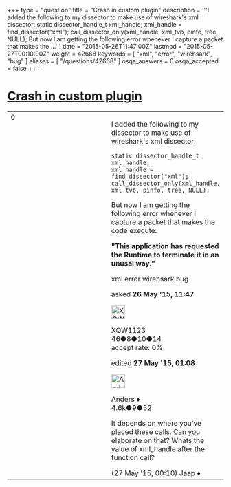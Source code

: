 +++
type = "question"
title = "Crash in custom plugin"
description = '''I added the following to my dissector to make use of wireshark&#x27;s xml dissector: static dissector_handle_t xml_handle; xml_handle = find_dissector(&quot;xml&quot;); call_dissector_only(xml_handle, xml_tvb, pinfo, tree, NULL);  But now I am getting the following error whenever I capture a packet that makes the ...'''
date = "2015-05-26T11:47:00Z"
lastmod = "2015-05-27T00:10:00Z"
weight = 42668
keywords = [ "xml", "error", "wirehsark", "bug" ]
aliases = [ "/questions/42668" ]
osqa_answers = 0
osqa_accepted = false
+++

<div class="headNormal">

# [Crash in custom plugin](/questions/42668/crash-in-custom-plugin)

</div>

<div id="main-body">

<div id="askform">

<table id="question-table" style="width:100%;"><colgroup><col style="width: 50%" /><col style="width: 50%" /></colgroup><tbody><tr class="odd"><td style="width: 30px; vertical-align: top"><div class="vote-buttons"><span id="post-42668-upvote" class="ajax-command post-vote up" rel="nofollow" title="I like this post (click again to cancel)"> </span><div id="post-42668-score" class="post-score" title="current number of votes">0</div><span id="post-42668-downvote" class="ajax-command post-vote down" rel="nofollow" title="I dont like this post (click again to cancel)"> </span> <span id="favorite-mark" class="ajax-command favorite-mark" rel="nofollow" title="mark/unmark this question as favorite (click again to cancel)"> </span><div id="favorite-count" class="favorite-count"></div></div></td><td><div id="item-right"><div class="question-body"><p>I added the following to my dissector to make use of wireshark's xml dissector:</p><pre><code>static dissector_handle_t xml_handle;
xml_handle = find_dissector(&quot;xml&quot;);
call_dissector_only(xml_handle, xml_tvb, pinfo, tree, NULL);</code></pre><p>But now I am getting the following error whenever I capture a packet that makes the code execute:</p><p><strong>"This application has requested the Runtime to terminate it in an unusal way."</strong></p></div><div id="question-tags" class="tags-container tags"><span class="post-tag tag-link-xml" rel="tag" title="see questions tagged &#39;xml&#39;">xml</span> <span class="post-tag tag-link-error" rel="tag" title="see questions tagged &#39;error&#39;">error</span> <span class="post-tag tag-link-wirehsark" rel="tag" title="see questions tagged &#39;wirehsark&#39;">wirehsark</span> <span class="post-tag tag-link-bug" rel="tag" title="see questions tagged &#39;bug&#39;">bug</span></div><div id="question-controls" class="post-controls"></div><div class="post-update-info-container"><div class="post-update-info post-update-info-user"><p>asked <strong>26 May '15, 11:47</strong></p><img src="https://secure.gravatar.com/avatar/42f084d62348c04d00bd67b129116cc4?s=32&amp;d=identicon&amp;r=g" class="gravatar" width="32" height="32" alt="XQW1123&#39;s gravatar image" /><p><span>XQW1123</span><br />
<span class="score" title="46 reputation points">46</span><span title="8 badges"><span class="badge1">●</span><span class="badgecount">8</span></span><span title="10 badges"><span class="silver">●</span><span class="badgecount">10</span></span><span title="14 badges"><span class="bronze">●</span><span class="badgecount">14</span></span><br />
<span class="accept_rate" title="Rate of the user&#39;s accepted answers">accept rate:</span> <span title="XQW1123 has no accepted answers">0%</span></p></div><div class="post-update-info post-update-info-edited"><p><span> edited <strong>27 May '15, 01:08</strong> </span></p><img src="https://secure.gravatar.com/avatar/2d3d425a7a829209431fb38d326b53af?s=32&amp;d=identicon&amp;r=g" class="gravatar" width="32" height="32" alt="Anders&#39;s gravatar image" /><p><span>Anders ♦</span><br />
<span class="score" title="4578 reputation points"><span>4.6k</span></span><span title="9 badges"><span class="silver">●</span><span class="badgecount">9</span></span><span title="52 badges"><span class="bronze">●</span><span class="badgecount">52</span></span></p></div></div><div id="comments-container-42668" class="comments-container"><span id="42692"></span><div id="comment-42692" class="comment"><div id="post-42692-score" class="comment-score"></div><div class="comment-text"><p>It depends on where you've placed these calls. Can you elaborate on that? Whats the value of xml_handle after the function call?</p></div><div id="comment-42692-info" class="comment-info"><span class="comment-age">(27 May '15, 00:10)</span> <span class="comment-user userinfo">Jaap ♦</span></div></div></div><div id="comment-tools-42668" class="comment-tools"></div><div class="clear"></div><div id="comment-42668-form-container" class="comment-form-container"></div><div class="clear"></div></div></td></tr></tbody></table>

</div>

</div>

